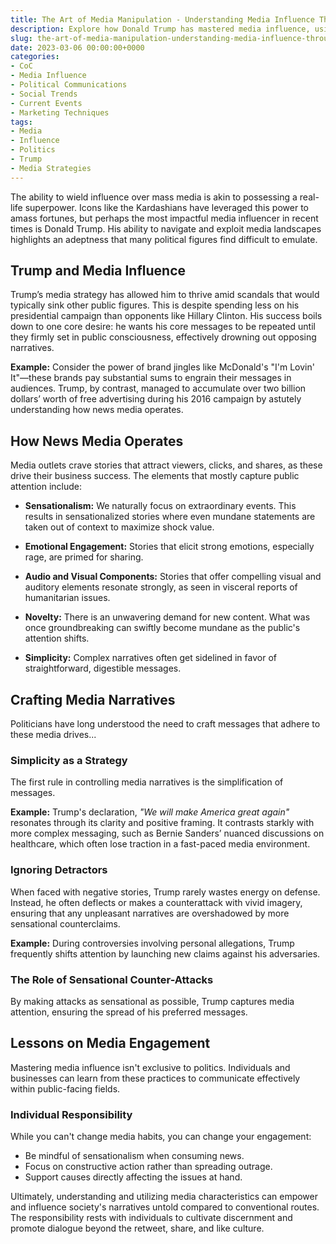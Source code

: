 ```yaml
---
title: The Art of Media Manipulation - Understanding Media Influence Through Trump’s Strategies
description: Explore how Donald Trump has mastered media influence, using simplicity, sensationalism, and scandal to garner attention and shape narratives.
slug: the-art-of-media-manipulation-understanding-media-influence-through-trumps-strategies
date: 2023-03-06 00:00:00+0000
categories:
- CoC
- Media Influence
- Political Communications
- Social Trends
- Current Events
- Marketing Techniques
tags:
- Media
- Influence
- Politics
- Trump
- Media Strategies
---
```


The ability to wield influence over mass media is akin to possessing a real-life superpower. Icons like the Kardashians have leveraged this power to amass fortunes, but perhaps the most impactful media influencer in recent times is Donald Trump. His ability to navigate and exploit media landscapes highlights an adeptness that many political figures find difficult to emulate.

## Trump and Media Influence

Trump’s media strategy has allowed him to thrive amid scandals that would typically sink other public figures. This is despite spending less on his presidential campaign than opponents like Hillary Clinton. His success boils down to one core desire: he wants his core messages to be repeated until they firmly set in public consciousness, effectively drowning out opposing narratives.

**Example:** Consider the power of brand jingles like McDonald's "I'm Lovin' It"—these brands pay substantial sums to engrain their messages in audiences. Trump, by contrast, managed to accumulate over two billion dollars’ worth of free advertising during his 2016 campaign by astutely understanding how news media operates.

## How News Media Operates

Media outlets crave stories that attract viewers, clicks, and shares, as these drive their business success. The elements that mostly capture public attention include:

- **Sensationalism:** We naturally focus on extraordinary events. This results in sensationalized stories where even mundane statements are taken out of context to maximize shock value.
  
- **Emotional Engagement:** Stories that elicit strong emotions, especially rage, are primed for sharing.
  
- **Audio and Visual Components:** Stories that offer compelling visual and auditory elements resonate strongly, as seen in visceral reports of humanitarian issues.
  
- **Novelty:** There is an unwavering demand for new content. What was once groundbreaking can swiftly become mundane as the public's attention shifts.
  
- **Simplicity:** Complex narratives often get sidelined in favor of straightforward, digestible messages.

## Crafting Media Narratives

Politicians have long understood the need to craft messages that adhere to these media drives...

### Simplicity as a Strategy

The first rule in controlling media narratives is the simplification of messages.

**Example:** Trump's declaration, *"We will make America great again"* resonates through its clarity and positive framing. It contrasts starkly with more complex messaging, such as Bernie Sanders’ nuanced discussions on healthcare, which often lose traction in a fast-paced media environment.

### Ignoring Detractors

When faced with negative stories, Trump rarely wastes energy on defense. Instead, he often deflects or makes a counterattack with vivid imagery, ensuring that any unpleasant narratives are overshadowed by more sensational counterclaims.

**Example:** During controversies involving personal allegations, Trump frequently shifts attention by launching new claims against his adversaries.

### The Role of Sensational Counter-Attacks

By making attacks as sensational as possible, Trump captures media attention, ensuring the spread of his preferred messages.

## Lessons on Media Engagement

Mastering media influence isn't exclusive to politics. Individuals and businesses can learn from these practices to communicate effectively within public-facing fields.

### Individual Responsibility

While you can't change media habits, you can change your engagement:

- Be mindful of sensationalism when consuming news.
- Focus on constructive action rather than spreading outrage.
- Support causes directly affecting the issues at hand.

Ultimately, understanding and utilizing media characteristics can empower and influence society's narratives untold compared to conventional routes. The responsibility rests with individuals to cultivate discernment and promote dialogue beyond the retweet, share, and like culture.
